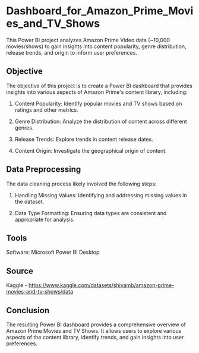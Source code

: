 # Dashboard_for_Amazon_Prime_Movies_and_TV_Shows
This Power BI project analyzes Amazon Prime Video data (~10,000 movies/shows) to gain insights into content popularity, genre distribution, release trends, and origin to inform user preferences.


## Objective

The objective of this project is to create a Power BI dashboard that provides insights into various aspects of Amazon Prime's content library, including:

1. Content Popularity: Identify popular movies and TV shows based on ratings and other metrics.

2. Genre Distribution: Analyze the distribution of content across different genres.

3. Release Trends: Explore trends in content release dates.

4. Content Origin: Investigate the geographical origin of content.

## Data Preprocessing

The data cleaning process likely involved the following steps:

1. Handling Missing Values: Identifying and addressing missing values in the dataset.

2. Data Type Formatting: Ensuring data types are consistent and appropriate for analysis.
## Tools

Software: Microsoft Power BI Desktop

## Source

Kaggle - https://www.kaggle.com/datasets/shivamb/amazon-prime-movies-and-tv-shows/data

## Conclusion

The resulting Power BI dashboard provides a comprehensive overview of Amazon Prime Movies and TV Shows. It allows users to explore various aspects of the content library, identify trends, and gain insights into user preferences.
